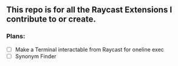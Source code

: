 ## This repo is for all the Raycast Extensions I contribute to or create.

### Plans:
- [ ] Make a Terminal interactable from Raycast for oneline exec
- [ ] Synonym Finder
